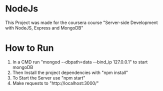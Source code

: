# NodeJs
This Project was made for the coursera course "Server-side Development with NodeJS, Express
and MongoDB"
# How to Run
1. In a CMD run "mongod --dbpath=data --bind_ip 127.0.0.1" to start mongoDB
2. Then Install the project dependencies with "npm install"
3. To Start the Server use "npm start"
4. Make requests to "http://localhost:3000/"
